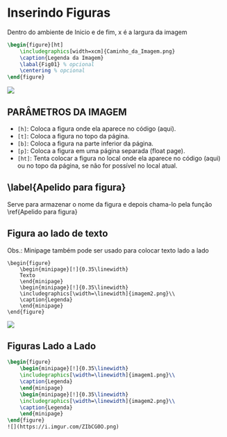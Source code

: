 # Inserindo Figuras

Dentro do ambiente de Inicio e de fim, x é a largura da imagem
```latex
\begin{figure}[ht]
    \includegraphics[width=xcm]{Caminho_da_Imagem.png}
    \caption{Legenda da Imagem}
    \labal{Fig01} % opcional
    \centering % opcional
\end{figure}
```
![](https://i.imgur.com/YXXnSdF.png)

## PARÂMETROS DA IMAGEM

- `[h]`: Coloca a figura onde ela aparece no código (aqui).
- `[t]`: Coloca a figura no topo da página.
- `[b]`: Coloca a figura na parte inferior da página.
- `[p]`: Coloca a figura em uma página separada (float page).
- `[ht]`: Tenta colocar a figura no local onde ela aparece no código (aqui) ou no topo da página, se não for possível no local atual.

## \\label{Apelido para figura}

Serve para armazenar o nome da figura e depois chama-lo pela função \\ref{Apelido para figura}

## Figura ao lado de texto
Obs.: Minipage também pode ser usado para colocar texto lado a lado
```
\begin{figure}
	\begin{minipage}[!]{0.35\linewidth}
	Texto
	\end{minipage}
	\begin{minipage}[!]{0.35\linewidth}
	\includegraphics[\width=\linewidth]{imagem2.png}\\
	\caption{Legenda}
	\end{minipage}
\end{figure}
```
![](https://i.imgur.com/sgXPwA8.png)

## Figuras Lado a Lado
```latex
\begin{figure}
	\begin{minipage}[!]{0.35\linewidth}
	\includegraphics[\width=\linewidth]{imagem1.png}\\
	\caption{Legenda}
	\end{minipage}
	\begin{minipage}[!]{0.35\linewidth}
	\includegraphics[\width=\linewidth]{imagem2.png}\\
	\caption{Legenda}
	\end{minipage}
\end{figure}
![](https://i.imgur.com/ZIbCG0O.png)

```
